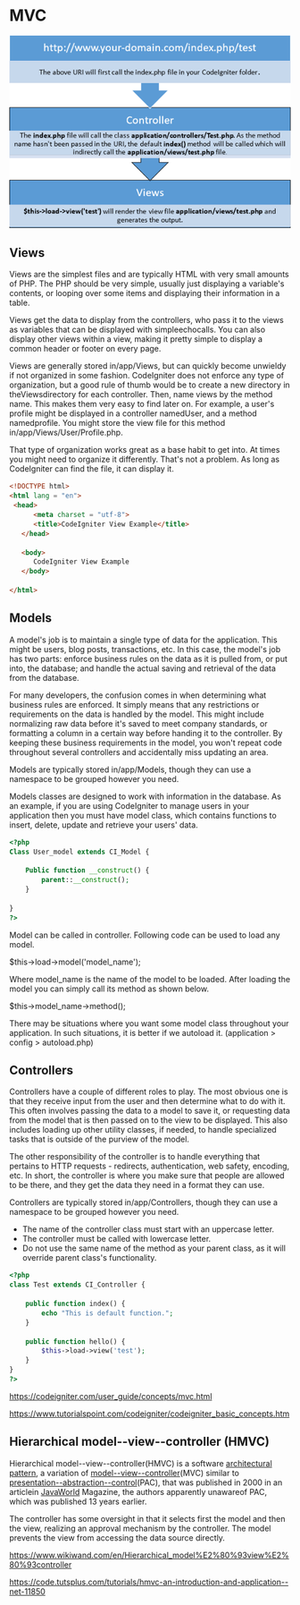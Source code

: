 # MVC

![Flow Chart](media/CodeIgniter_MVC-image1.png)

## Views

Views are the simplest files and are typically HTML with very small amounts of PHP. The PHP should be very simple, usually just displaying a variable's contents, or looping over some items and displaying their information in a table.

Views get the data to display from the controllers, who pass it to the views as variables that can be displayed with simpleechocalls. You can also display other views within a view, making it pretty simple to display a common header or footer on every page.

Views are generally stored in/app/Views, but can quickly become unwieldy if not organized in some fashion. CodeIgniter does not enforce any type of organization, but a good rule of thumb would be to create a new directory in theViewsdirectory for each controller. Then, name views by the method name. This makes them very easy to find later on. For example, a user's profile might be displayed in a controller namedUser, and a method namedprofile. You might store the view file for this method in/app/Views/User/Profile.php.

That type of organization works great as a base habit to get into. At times you might need to organize it differently. That's not a problem. As long as CodeIgniter can find the file, it can display it.

```html
<!DOCTYPE html>
<html lang = "en">
 <head>
      <meta charset = "utf-8">
      <title>CodeIgniter View Example</title>
   </head>

   <body>
      CodeIgniter View Example
   </body>

</html>
```

## Models

A model's job is to maintain a single type of data for the application. This might be users, blog posts, transactions, etc. In this case, the model's job has two parts: enforce business rules on the data as it is pulled from, or put into, the database; and handle the actual saving and retrieval of the data from the database.

For many developers, the confusion comes in when determining what business rules are enforced. It simply means that any restrictions or requirements on the data is handled by the model. This might include normalizing raw data before it's saved to meet company standards, or formatting a column in a certain way before handing it to the controller. By keeping these business requirements in the model, you won't repeat code throughout several controllers and accidentally miss updating an area.

Models are typically stored in/app/Models, though they can use a namespace to be grouped however you need.

Models classes are designed to work with information in the database. As an example, if you are using CodeIgniter to manage users in your application then you must have model class, which contains functions to insert, delete, update and retrieve your users' data.

```php
<?php
Class User_model extends CI_Model {

    Public function __construct() {
        parent::__construct();
    }

}
?>
```

Model can be called in controller. Following code can be used to load any model.

$this->load->model('model_name');

Where model_name is the name of the model to be loaded. After loading the model you can simply call its method as shown below.

$this->model_name->method();

There may be situations where you want some model class throughout your application. In such situations, it is better if we autoload it. (application > config > autoload.php)

## Controllers

Controllers have a couple of different roles to play. The most obvious one is that they receive input from the user and then determine what to do with it. This often involves passing the data to a model to save it, or requesting data from the model that is then passed on to the view to be displayed. This also includes loading up other utility classes, if needed, to handle specialized tasks that is outside of the purview of the model.

The other responsibility of the controller is to handle everything that pertains to HTTP requests - redirects, authentication, web safety, encoding, etc. In short, the controller is where you make sure that people are allowed to be there, and they get the data they need in a format they can use.

Controllers are typically stored in/app/Controllers, though they can use a namespace to be grouped however you need.

- The name of the controller class must start with an uppercase letter.
- The controller must be called with lowercase letter.
- Do not use the same name of the method as your parent class, as it will override parent class's functionality.

```php
<?php
class Test extends CI_Controller {

    public function index() {
        echo "This is default function.";
    }

    public function hello() {
        $this->load->view('test');
    }
}
?>
```

<https://codeigniter.com/user_guide/concepts/mvc.html>

<https://www.tutorialspoint.com/codeigniter/codeigniter_basic_concepts.htm>

## Hierarchical model--view--controller (HMVC)

Hierarchical model--view--controller(HMVC) is a software [architectural pattern](https://www.wikiwand.com/en/Architectural_pattern), a variation of [model--view--controller](https://www.wikiwand.com/en/Model%E2%80%93view%E2%80%93controller)(MVC) similar to [presentation--abstraction--control](https://www.wikiwand.com/en/Presentation%E2%80%93abstraction%E2%80%93control)(PAC), that was published in 2000 in an articlein [JavaWorld](https://www.wikiwand.com/en/JavaWorld) Magazine, the authors apparently unawareof PAC, which was published 13 years earlier.

The controller has some oversight in that it selects first the model and then the view, realizing an approval mechanism by the controller. The model prevents the view from accessing the data source directly.

<https://www.wikiwand.com/en/Hierarchical_model%E2%80%93view%E2%80%93controller>

<https://code.tutsplus.com/tutorials/hmvc-an-introduction-and-application--net-11850>
